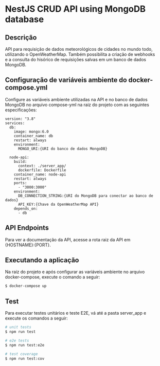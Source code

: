 # NestJS CRUD API using MongoDB database 

## Descrição

API para requisição de dados meteorológicos de cidades no mundo todo, utilizando o OpenWeatherMap. Também possibilita a criação de webhooks e a consulta do hisórico de requisições salvas em um banco de dados MongoDB.

## Configuração de variáveis ambiente do docker-compose.yml

Configure as variáveis ambiente utilizadas na API e no banco de dados MongoDB no arquivo compose-yml na raiz do projeto com as seguintes especificações:
```
version: "3.8"
services:
  db:
    image: mongo:6.0
    container_name: db
    restart: always
    environment:
      MONGO_URI:{URI do banco de dados MongoDB}

  node-api:
    build:
      context: ./server_app/
      dockerfile: Dockerfile
    container_name: node-api
    restart: always
    ports:
      - "3000:3000"
    environment:
      DB_CONNECTION_STRING:{URI do MongoDB para conectar ao banco de dados}
      API_KEY:{Chave da OpenWeatherMap API}
    depends_on:
      - db
```

## API Endpoints

Para ver a documentação da API, acesse a rota raiz da API em {HOSTNAME}:{PORT}.


## Executando a aplicação
Na raiz do projeto e após configurar as variáveis ambiente no arquivo docker-compose, execute o comando a seguir:
```bash
$ docker-compose up
```

## Test
Para executar testes unitários e teste E2E, vá até a pasta server_app e execute os comandos a seguir:

```bash
# unit tests
$ npm run test

# e2e tests
$ npm run test:e2e

# test coverage
$ npm run test:cov
```
